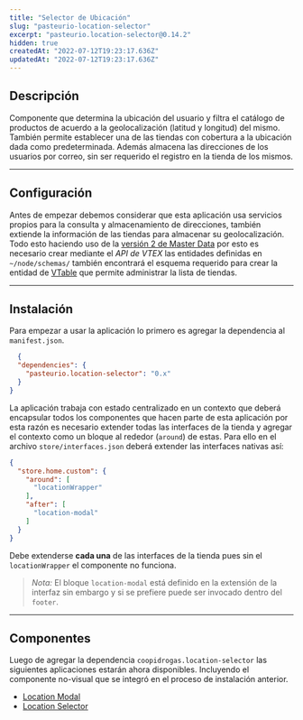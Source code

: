 ```yaml
---
title: "Selector de Ubicación"
slug: "pasteurio-location-selector"
excerpt: "pasteurio.location-selector@0.14.2"
hidden: true
createdAt: "2022-07-12T19:23:17.636Z"
updatedAt: "2022-07-12T19:23:17.636Z"
---
```

## Descripción

Componente que determina la ubicación del usuario y filtra el catálogo de productos de acuerdo a la geolocalización
(latitud y longitud) del mismo. También permite establecer una de las tiendas con cobertura a la ubicación dada como
predeterminada. Además almacena las direcciones de los usuarios por correo, sin ser requerido el registro en la tienda
de los mismos.

---

## Configuración

Antes de empezar debemos considerar que esta aplicación usa servicios propios para la consulta y almacenamiento de
direcciones, también extiende la información de las tiendas para almacenar su geolocalización. Todo esto haciendo uso de
la [versión 2 de Master Data](https://developers.vtex.com/vtex-rest-api/reference/master-data-api-v2-overview) por esto
es necesario crear mediante el _API de VTEX_ las entidades definidas en `~/node/schemas/` también encontrará el esquema
requerido para crear la entidad de [VTable](https://help.vtex.com/tutorial/vtable--35ygHE0Ohaw46Si2MSEAE4) que permite
administrar la lista de tiendas.

---

## Instalación

Para empezar a usar la aplicación lo primero es agregar la dependencia al `manifest.json`.

```json
  {
  "dependencies": {
    "pasteurio.location-selector": "0.x"
  }
}
```

La aplicación trabaja con estado centralizado en un contexto que deberá encapsular todos los componentes que hacen parte
de esta aplicación por esta razón es necesario extender todas las interfaces de la tienda y agregar el contexto como un
bloque al rededor (`around`) de estas. Para ello en el archivo `store/interfaces.json` deberá extender las interfaces
nativas así:

```json
{
  "store.home.custom": {
    "around": [
      "locationWrapper"
    ],
    "after": [
      "location-modal"
    ]
  }
}
```

Debe extenderse **cada una** de las interfaces de la tienda pues sin el `locationWrapper` el componente no funciona.

> _Nota:_ El bloque `location-modal` está definido en la extensión de la interfaz sin embargo y si se prefiere puede ser
> invocado dentro del `footer`.

---

## Componentes

Luego de agregar la dependencia `coopidrogas.location-selector` las siguientes aplicaciones estarán ahora disponibles.
Incluyendo el componente no-visual que se integró en el proceso de instalación anterior.

- [Location Modal](LocationModal.md)
- [Location Selector](LocationSelector.md)